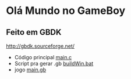 # Olá Mundo no GameBoy
## Feito em GBDK 
http://gbdk.sourceforge.net/

* Código principal [main.c](main.c)
* Script pra gerar .gb [buildWin.bat](buildWin.bat)
* jogo [main.gb](main.gb)
